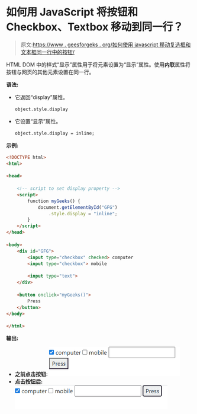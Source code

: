 # 如何用 JavaScript 将按钮和 Checkbox、Textbox 移动到同一行？

> 原文:[https://www . geesforgeks . org/如何使用 javascript 移动复选框和文本框同一行中的按钮/](https://www.geeksforgeeks.org/how-to-move-button-in-the-same-line-with-checkbox-and-textbox-using-javascript/)

HTML DOM 中的样式“显示”属性用于将元素设置为“显示”属性。使用**内联**属性将按钮与网页的其他元素设置在同一行。

**语法:**

*   它返回“display”属性。

    ```html
    object.style.display
    ```

*   它设置“显示”属性。

    ```html
    object.style.display = inline;
    ```

**示例:**

```html
<!DOCTYPE html>
<html>

<head>

    <!-- script to set display property -->
    <script>
        function myGeeks() {
            document.getElementById("GFG")
                .style.display = "inline";
        } 
    </script>
</head>

<body>
    <div id="GFG">
        <input type="checkbox" checked> computer
        <input type="checkbox"> mobile

        <input type="text">
    </div>

    <button onclick="myGeeks()">
        Press
    </button>
</body>

</html>
```

**输出:**

*   **之前点击按钮:**
    ![](img/700c8429de4f16376af7bbf27cfffa57.png)
*   **点击按钮后:**
    ![](img/4aa509f64d98008b063b2893cbf6762e.png)